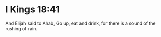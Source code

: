 # I Kings 18:41

And Elijah said to Ahab, Go up, eat and drink, for there is a sound of the rushing of rain.
